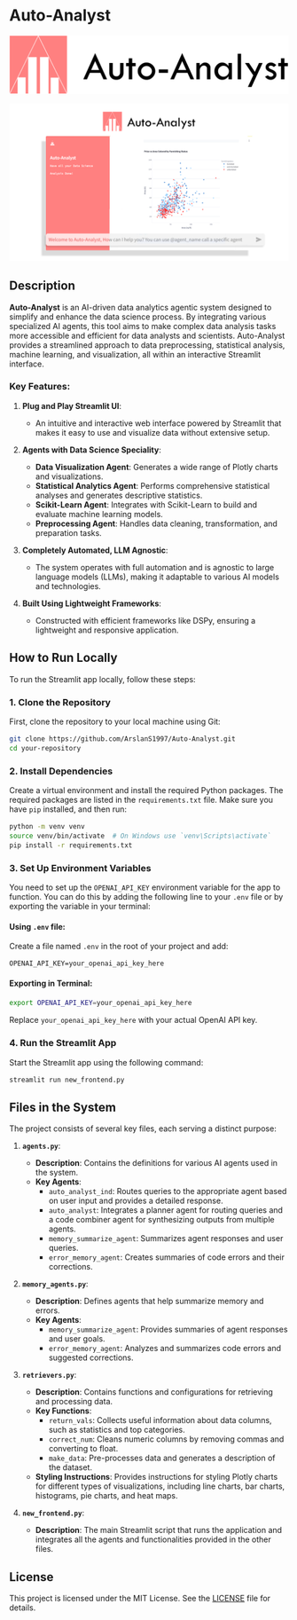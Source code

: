 

# Auto-Analyst 



![auto-analyst logo.png](https://github.com/ArslanS1997/Auto-Analyst/blob/main/auto-analyst%20logo.png)

![UI Banner](https://github.com/ArslanS1997/Auto-Analyst/blob/main/Auto-Analyst%20Banner.png)


## Description

**Auto-Analyst** is an AI-driven data analytics agentic system designed to simplify and enhance the data science process. By integrating various specialized AI agents, this tool aims to make complex data analysis tasks more accessible and efficient for data analysts and scientists. Auto-Analyst provides a streamlined approach to data preprocessing, statistical analysis, machine learning, and visualization, all within an interactive Streamlit interface.

### Key Features:

1. **Plug and Play Streamlit UI**: 
   - An intuitive and interactive web interface powered by Streamlit that makes it easy to use and visualize data without extensive setup.

2. **Agents with Data Science Speciality**:
   - **Data Visualization Agent**: Generates a wide range of Plotly charts and visualizations.
   - **Statistical Analytics Agent**: Performs comprehensive statistical analyses and generates descriptive statistics.
   - **Scikit-Learn Agent**: Integrates with Scikit-Learn to build and evaluate machine learning models.
   - **Preprocessing Agent**: Handles data cleaning, transformation, and preparation tasks.

3. **Completely Automated, LLM Agnostic**:
   - The system operates with full automation and is agnostic to large language models (LLMs), making it adaptable to various AI models and technologies.

4. **Built Using Lightweight Frameworks**:
   - Constructed with efficient frameworks like DSPy, ensuring a lightweight and responsive application.

## How to Run Locally

To run the Streamlit app locally, follow these steps:

### 1. Clone the Repository

First, clone the repository to your local machine using Git:

```bash
git clone https://github.com/ArslanS1997/Auto-Analyst.git
cd your-repository
```

### 2. Install Dependencies

Create a virtual environment and install the required Python packages. The required packages are listed in the `requirements.txt` file. Make sure you have `pip` installed, and then run:

```bash
python -m venv venv
source venv/bin/activate  # On Windows use `venv\Scripts\activate`
pip install -r requirements.txt
```

### 3. Set Up Environment Variables

You need to set up the `OPENAI_API_KEY` environment variable for the app to function. You can do this by adding the following line to your `.env` file or by exporting the variable in your terminal:

#### Using `.env` file:
Create a file named `.env` in the root of your project and add:

```plaintext
OPENAI_API_KEY=your_openai_api_key_here
```

#### Exporting in Terminal:
```bash
export OPENAI_API_KEY=your_openai_api_key_here
```

Replace `your_openai_api_key_here` with your actual OpenAI API key.

### 4. Run the Streamlit App

Start the Streamlit app using the following command:

```bash
streamlit run new_frontend.py
```



## Files in the System

The project consists of several key files, each serving a distinct purpose:

1. **`agents.py`**:
   - **Description**: Contains the definitions for various AI agents used in the system.
   - **Key Agents**:
     - `auto_analyst_ind`: Routes queries to the appropriate agent based on user input and provides a detailed response.
     - `auto_analyst`: Integrates a planner agent for routing queries and a code combiner agent for synthesizing outputs from multiple agents.
     - `memory_summarize_agent`: Summarizes agent responses and user queries.
     - `error_memory_agent`: Creates summaries of code errors and their corrections.

2. **`memory_agents.py`**:
   - **Description**: Defines agents that help summarize memory and errors.
   - **Key Agents**:
     - `memory_summarize_agent`: Provides summaries of agent responses and user goals.
     - `error_memory_agent`: Analyzes and summarizes code errors and suggested corrections.

3. **`retrievers.py`**:
   - **Description**: Contains functions and configurations for retrieving and processing data.
   - **Key Functions**:
     - `return_vals`: Collects useful information about data columns, such as statistics and top categories.
     - `correct_num`: Cleans numeric columns by removing commas and converting to float.
     - `make_data`: Pre-processes data and generates a description of the dataset.
   - **Styling Instructions**: Provides instructions for styling Plotly charts for different types of visualizations, including line charts, bar charts, histograms, pie charts, and heat maps.

4. **`new_frontend.py`**:
   - **Description**: The main Streamlit script that runs the application and integrates all the agents and functionalities provided in the other files. 


## License

This project is licensed under the MIT License. See the [LICENSE](LICENSE) file for details.

